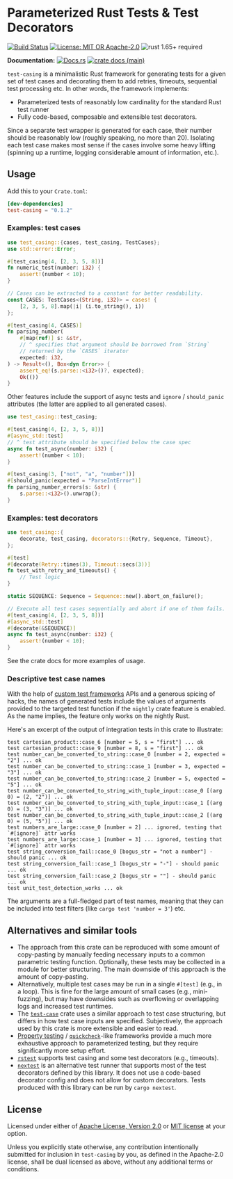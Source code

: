 # Parameterized Rust Tests & Test Decorators

[![Build Status](https://github.com/slowli/test-casing/workflows/CI/badge.svg?branch=main)](https://github.com/slowli/test-casing/actions)
[![License: MIT OR Apache-2.0](https://img.shields.io/badge/License-MIT%2FApache--2.0-blue)](https://github.com/slowli/test-casing#license)
![rust 1.65+ required](https://img.shields.io/badge/rust-1.65+-blue.svg?label=Required%20Rust)

**Documentation:** [![Docs.rs](https://docs.rs/test-casing/badge.svg)](https://docs.rs/test-casing/)
[![crate docs (main)](https://img.shields.io/badge/main-yellow.svg?label=docs)](https://slowli.github.io/test-casing/test_casing/)

`test-casing` is a minimalistic Rust framework for generating tests for a given set of test cases
and decorating them to add retries, timeouts, sequential test processing etc.
In other words, the framework implements:

- Parameterized tests of reasonably low cardinality for the standard Rust test runner
- Fully code-based, composable and extensible test decorators.

Since a separate test wrapper is generated for each case, their number should be 
reasonably low (roughly speaking, no more than 20).
Isolating each test case makes most sense if the cases involve some heavy lifting
(spinning up a runtime, logging considerable amount of information, etc.).

## Usage

Add this to your `Crate.toml`:

```toml
[dev-dependencies]
test-casing = "0.1.2"
```

### Examples: test cases

```rust
use test_casing::{cases, test_casing, TestCases};
use std::error::Error;

#[test_casing(4, [2, 3, 5, 8])]
fn numeric_test(number: i32) {
    assert!(number < 10);
}

// Cases can be extracted to a constant for better readability.
const CASES: TestCases<(String, i32)> = cases! {
    [2, 3, 5, 8].map(|i| (i.to_string(), i))
};

#[test_casing(4, CASES)]
fn parsing_number(
    #[map(ref)] s: &str,
    // ^ specifies that argument should be borrowed from `String`
    // returned by the `CASES` iterator
    expected: i32,
) -> Result<(), Box<dyn Error>> {
    assert_eq!(s.parse::<i32>()?, expected);
    Ok(())
}
```

Other features include the support of async tests and `ignore` / `should_panic`
attributes (the latter are applied to all generated cases).

```rust
use test_casing::test_casing;

#[test_casing(4, [2, 3, 5, 8])]
#[async_std::test]
// ^ test attribute should be specified below the case spec
async fn test_async(number: i32) {
    assert!(number < 10);
}

#[test_casing(3, ["not", "a", "number"])]
#[should_panic(expected = "ParseIntError")]
fn parsing_number_errors(s: &str) {
    s.parse::<i32>().unwrap();
}
```

### Examples: test decorators

```rust
use test_casing::{
    decorate, test_casing, decorators::{Retry, Sequence, Timeout},
};

#[test]
#[decorate(Retry::times(3), Timeout::secs(3))]
fn test_with_retry_and_timeouts() {
    // Test logic
}

static SEQUENCE: Sequence = Sequence::new().abort_on_failure();

// Execute all test cases sequentially and abort if one of them fails.
#[test_casing(4, [2, 3, 5, 8])]
#[async_std::test]
#[decorate(&SEQUENCE)]
async fn test_async(number: i32) {
    assert!(number < 10);
}
```

See the crate docs for more examples of usage.

### Descriptive test case names

With the help of [custom test frameworks] APIs and a generous spicing of hacks,
the names of generated tests include the values of arguments provided
to the targeted test function if the `nightly` crate feature is enabled.
As the name implies, the feature only works on the nightly Rust.

Here's an excerpt of the output of integration tests in this crate to illustrate:

```text
test cartesian_product::case_6 [number = 5, s = "first"] ... ok
test cartesian_product::case_9 [number = 8, s = "first"] ... ok
test number_can_be_converted_to_string::case_0 [number = 2, expected = "2"] ... ok
test number_can_be_converted_to_string::case_1 [number = 3, expected = "3"] ... ok
test number_can_be_converted_to_string::case_2 [number = 5, expected = "5"] ... ok
test number_can_be_converted_to_string_with_tuple_input::case_0 [(arg 0) = (2, "2")] ... ok
test number_can_be_converted_to_string_with_tuple_input::case_1 [(arg 0) = (3, "3")] ... ok
test number_can_be_converted_to_string_with_tuple_input::case_2 [(arg 0) = (5, "5")] ... ok
test numbers_are_large::case_0 [number = 2] ... ignored, testing that `#[ignore]` attr works
test numbers_are_large::case_1 [number = 3] ... ignored, testing that `#[ignore]` attr works
test string_conversion_fail::case_0 [bogus_str = "not a number"] - should panic ... ok
test string_conversion_fail::case_1 [bogus_str = "-"] - should panic ... ok
test string_conversion_fail::case_2 [bogus_str = ""] - should panic ... ok
test unit_test_detection_works ... ok
```

The arguments are a full-fledged part of test names, meaning that they can be included
into test filters (like `cargo test 'number = 3'`) etc.

## Alternatives and similar tools

- The approach from this crate can be reproduced with some amount of copy-pasting
  by manually feeding necessary inputs to a common parametric testing function.
  Optionally, these tests may be collected in a module for better structuring.
  The main downside of this approach is the amount of copy-pasting.
- Alternatively, multiple test cases may be run in a single `#[test]` (e.g., in a loop).
  This is fine for the large amount of small cases (e.g., mini-fuzzing), but may have downsides
  such as overflowing or overlapping logs and increased test runtimes.
- The [`test-case`] crate uses a similar approach to test case structuring, but differs
  in how test case inputs are specified. Subjectively, the approach used by this crate
  is more extensible and easier to read.
- [Property testing] / [`quickcheck`]-like frameworks provide a much more exhaustive approach
  to parameterized testing, but they require significantly more setup effort.
- [`rstest`] supports test casing and some test decorators (e.g., timeouts).
- [`nextest`] is an alternative test runner that supports most of the test decorators
  defined by this library. It does not use a code-based decorator config and
  does not allow for custom decorators. Tests produced with this library can be run by `cargo nextest`.

## License

Licensed under either of [Apache License, Version 2.0](LICENSE-APACHE)
or [MIT license](LICENSE-MIT) at your option.

Unless you explicitly state otherwise, any contribution intentionally submitted
for inclusion in `test-casing` by you, as defined in the Apache-2.0 license,
shall be dual licensed as above, without any additional terms or conditions.

[custom test frameworks]: https://github.com/rust-lang/rust/issues/50297
[`test-case`]: https://crates.io/crates/test-case
[Property testing]: https://crates.io/crates/proptest
[`quickcheck`]: https://crates.io/crates/quickcheck
[`rstest`]: https://crates.io/crates/rstest
[`nextest`]: https://nexte.st/
